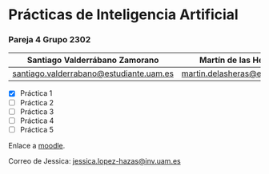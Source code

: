 # Prácticas de Inteligencia Artificial

### Pareja 4 Grupo 2302

Santiago Valderrábano Zamorano | Martín de las Heras Moreno
------------------------------ | --------------------------
santiago.valderrabano@estudiante.uam.es | martin.delasheras@estudiante.uam.es

- [x] Práctica 1
- [ ] Práctica 2
- [ ] Práctica 3
- [ ] Práctica 4
- [ ] Práctica 5

Enlace a [moodle](https://moodle.uam.es/course/view.php?id=62174).

Correo de Jessica: jessica.lopez-hazas@inv.uam.es
